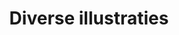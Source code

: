 ---
layout: illustration
title: Diverse illustraties
type: Illustraties
description: Diverse illustraties
images:
  - img: /assets/img/uploads/huub-van-der-lubbe.jpg
    alt: Huub van der Lubbe
  - img: /assets/img/uploads/lampionnen.jpg
    alt: Lampionnen
  - img: /assets/img/uploads/pino.jpg
    alt: Pino
  - img: /assets/img/uploads/roodborst-1.jpg
    alt: Roodborst 1
  - img: /assets/img/uploads/roodborst-2.jpg
    alt: Roodborst 2
  - img: /assets/img/uploads/panda-1.jpg
    alt: Panda 1
  - img: /assets/img/uploads/panda-2.jpg
    alt: Panda 2
---